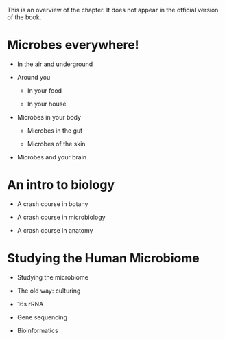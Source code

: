 This is an overview of the chapter. It does not appear in the official version of the book.

Microbes everywhere!
====================

-   In the air and underground

-   Around you

    -   In your food

    -   In your house

-   Microbes in your body

    -   Microbes in the gut

    -   Microbes of the skin

-   Microbes and your brain

An intro to biology
===================

-   A crash course in botany

-   A crash course in microbiology

-   A crash course in anatomy

Studying the Human Microbiome
=============================

-   Studying the microbiome

-   The old way: culturing

-   16s rRNA

-   Gene sequencing

-   Bioinformatics


